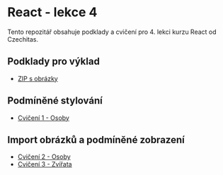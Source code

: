 # React - lekce 4

Tento repozitář obsahuje podklady a cvičení pro 4. lekci kurzu React od Czechitas.

## Podklady pro výklad

- [ZIP s obrázky](https://github.com/Czechitas-React-podklady/React-lekce-04/raw/main/podklady-pro-vyklad/obrazky.zip)

## Podmíněné stylování

- [Cvičení 1 - Osoby](./cviceni-01-zarovka/README.md)

## Import obrázků a podmíněné zobrazení

- [Cvičení 2 - Osoby](./cviceni-02-osoby/README.md)
- [Cvičení 3 - Zvířata](./cviceni-03-zvirata/README.md)
